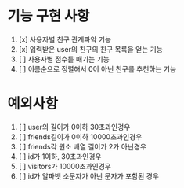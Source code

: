 # 기능 구현 사항

1. [x] 사용자별 친구 관계파악 기능
2. [x] 입력받은 user의 친구의 친구 목록을 얻는 기능
3. [ ] 사용자별 점수를 매기는 기능
4. [ ] 이름순으로 정렬해서 0이 아닌 친구를 추천하는 기능

# 예외사항

1. [ ] user의 길이가 0이하 30초과인경우
2. [ ] friends길이가 0이하 10000초과인경우
3. [ ] friends각 원소 배열 길이가 2가 아닌경우
4. [ ] id가 1이하, 30초과인경우
5. [ ] visitors가 10000초과인경우
6. [ ] id가 알파벳 소문자가 아닌 문자가 포함된 경우
